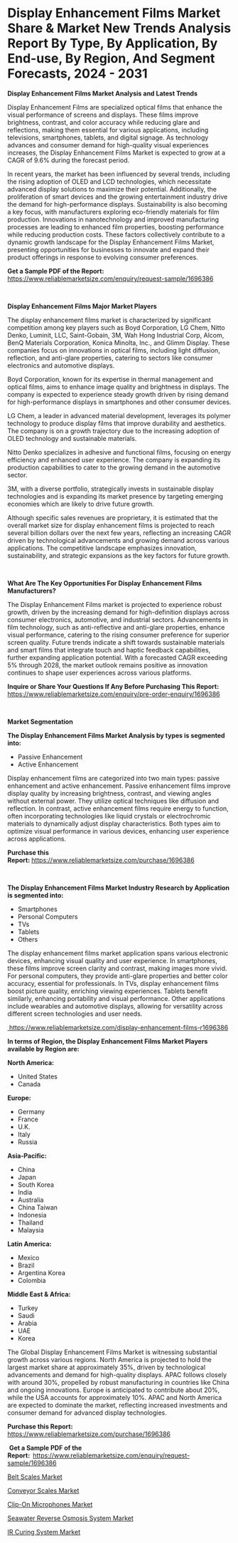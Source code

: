 <p><h1>Display Enhancement Films Market Share & Market New Trends Analysis Report By Type, By Application, By End-use, By Region, And Segment Forecasts, 2024 - 2031</h1></p><p><strong>Display Enhancement Films Market Analysis and Latest Trends</strong></p>
<p><p>Display Enhancement Films are specialized optical films that enhance the visual performance of screens and displays. These films improve brightness, contrast, and color accuracy while reducing glare and reflections, making them essential for various applications, including televisions, smartphones, tablets, and digital signage. As technology advances and consumer demand for high-quality visual experiences increases, the Display Enhancement Films Market is expected to grow at a CAGR of 9.6% during the forecast period.</p><p>In recent years, the market has been influenced by several trends, including the rising adoption of OLED and LCD technologies, which necessitate advanced display solutions to maximize their potential. Additionally, the proliferation of smart devices and the growing entertainment industry drive the demand for high-performance displays. Sustainability is also becoming a key focus, with manufacturers exploring eco-friendly materials for film production. Innovations in nanotechnology and improved manufacturing processes are leading to enhanced film properties, boosting performance while reducing production costs. These factors collectively contribute to a dynamic growth landscape for the Display Enhancement Films Market, presenting opportunities for businesses to innovate and expand their product offerings in response to evolving consumer preferences.</p></p>
<p><strong>Get a Sample PDF of the Report:&nbsp;</strong> <a href="https://www.reliablemarketsize.com/enquiry/request-sample/1696386?utm_campaign=1550&utm_medium=2&utm_source=Github&utm_content=ia&utm_term=20102024&utm_id=display-enhancement-films">https://www.reliablemarketsize.com/enquiry/request-sample/1696386</a></p>
<p>&nbsp;</p>
<p><strong>Display Enhancement Films Major Market Players</strong></p>
<p><p>The display enhancement films market is characterized by significant competition among key players such as Boyd Corporation, LG Chem, Nitto Denko, Luminit, LLC, Saint-Gobain, 3M, Wah Hong Industrial Corp, Alcom, BenQ Materials Corporation, Konica Minolta, Inc., and Glimm Display. These companies focus on innovations in optical films, including light diffusion, reflection, and anti-glare properties, catering to sectors like consumer electronics and automotive displays.</p><p>Boyd Corporation, known for its expertise in thermal management and optical films, aims to enhance image quality and brightness in displays. The company is expected to experience steady growth driven by rising demand for high-performance displays in smartphones and other consumer devices.</p><p>LG Chem, a leader in advanced material development, leverages its polymer technology to produce display films that improve durability and aesthetics. The company is on a growth trajectory due to the increasing adoption of OLED technology and sustainable materials.</p><p>Nitto Denko specializes in adhesive and functional films, focusing on energy efficiency and enhanced user experience. The company is expanding its production capabilities to cater to the growing demand in the automotive sector.</p><p>3M, with a diverse portfolio, strategically invests in sustainable display technologies and is expanding its market presence by targeting emerging economies which are likely to drive future growth.</p><p>Although specific sales revenues are proprietary, it is estimated that the overall market size for display enhancement films is projected to reach several billion dollars over the next few years, reflecting an increasing CAGR driven by technological advancements and growing demand across various applications. The competitive landscape emphasizes innovation, sustainability, and strategic expansions as the key factors for future growth.</p></p>
<p>&nbsp;</p>
<p><strong>What Are The Key Opportunities For Display Enhancement Films Manufacturers?</strong></p>
<p><p>The Display Enhancement Films market is projected to experience robust growth, driven by the increasing demand for high-definition displays across consumer electronics, automotive, and industrial sectors. Advancements in film technology, such as anti-reflective and anti-glare properties, enhance visual performance, catering to the rising consumer preference for superior screen quality. Future trends indicate a shift towards sustainable materials and smart films that integrate touch and haptic feedback capabilities, further expanding application potential. With a forecasted CAGR exceeding 5% through 2028, the market outlook remains positive as innovation continues to shape user experiences across various platforms.</p></p>
<p><strong>Inquire or Share Your Questions If Any Before Purchasing This Report:</strong> <a href="https://www.reliablemarketsize.com/enquiry/pre-order-enquiry/1696386?utm_campaign=1550&utm_medium=2&utm_source=Github&utm_content=ia&utm_term=20102024&utm_id=display-enhancement-films">https://www.reliablemarketsize.com/enquiry/pre-order-enquiry/1696386</a></p>
<p>&nbsp;</p>
<p><strong>Market Segmentation</strong></p>
<p><strong>The Display Enhancement Films Market Analysis by types is segmented into:</strong></p>
<p><ul><li>Passive Enhancement</li><li>Active Enhancement</li></ul></p>
<p><p>Display enhancement films are categorized into two main types: passive enhancement and active enhancement. Passive enhancement films improve display quality by increasing brightness, contrast, and viewing angles without external power. They utilize optical techniques like diffusion and reflection. In contrast, active enhancement films require energy to function, often incorporating technologies like liquid crystals or electrochromic materials to dynamically adjust display characteristics. Both types aim to optimize visual performance in various devices, enhancing user experience across applications.</p></p>
<p><strong>Purchase this Report:&nbsp;</strong><a href="https://www.reliablemarketsize.com/purchase/1696386?utm_campaign=1550&utm_medium=2&utm_source=Github&utm_content=ia&utm_term=20102024&utm_id=display-enhancement-films">https://www.reliablemarketsize.com/purchase/1696386</a></p>
<p>&nbsp;</p>
<p><strong>The Display Enhancement Films Market Industry Research by Application is segmented into:</strong></p>
<p><ul><li>Smartphones</li><li>Personal Computers</li><li>TVs</li><li>Tablets</li><li>Others</li></ul></p>
<p><p>The display enhancement films market application spans various electronic devices, enhancing visual quality and user experience. In smartphones, these films improve screen clarity and contrast, making images more vivid. For personal computers, they provide anti-glare properties and better color accuracy, essential for professionals. In TVs, display enhancement films boost picture quality, enriching viewing experiences. Tablets benefit similarly, enhancing portability and visual performance. Other applications include wearables and automotive displays, allowing for versatility across different screen technologies and user needs.</p></p>
<p><a href="https://www.reliablemarketsize.com/display-enhancement-films-r1696386?utm_campaign=1550&utm_medium=2&utm_source=Github&utm_content=ia&utm_term=20102024&utm_id=display-enhancement-films">&nbsp;https://www.reliablemarketsize.com/display-enhancement-films-r1696386</a></p>
<p><strong>In terms of Region, the Display Enhancement Films Market Players available by Region are:</strong></p>
<p>
    <p> <strong> North America: </strong>
        <ul>
            <li>United States</li>
            <li>Canada</li>
        </ul>
        </p> 
    <p> <strong> Europe: </strong>
        <ul>
            <li>Germany</li>
            <li>France</li>
            <li>U.K.</li>
            <li>Italy</li>
            <li>Russia</li>
        </ul>
        </p> 
    <p> <strong> Asia-Pacific: </strong>
        <ul>
            <li>China</li>
            <li>Japan</li>
            <li>South Korea</li>
            <li>India</li>
            <li>Australia</li>
            <li>China Taiwan</li>
            <li>Indonesia</li>
            <li>Thailand</li>
            <li>Malaysia</li>
        </ul>
        </p> 
    <p> <strong> Latin America: </strong>
        <ul>
            <li>Mexico</li>
            <li>Brazil</li>
            <li>Argentina Korea</li>
            <li>Colombia</li>
        </ul>
        </p> 
    <p> <strong> Middle East & Africa: </strong>
        <ul>
            <li>Turkey</li>
            <li>Saudi</li>
            <li>Arabia</li>
            <li>UAE</li>
            <li>Korea</li>
        </ul>
    </p>
    </p>
<p><p>The Global Display Enhancement Films Market is witnessing substantial growth across various regions. North America is projected to hold the largest market share at approximately 35%, driven by technological advancements and demand for high-quality displays. APAC follows closely with around 30%, propelled by robust manufacturing in countries like China and ongoing innovations. Europe is anticipated to contribute about 20%, while the USA accounts for approximately 10%. APAC and North America are expected to dominate the market, reflecting increased investments and consumer demand for advanced display technologies.</p></p>
<p><strong>Purchase this Report: </strong><a href="https://www.reliablemarketsize.com/purchase/1696386?utm_campaign=1550&utm_medium=2&utm_source=Github&utm_content=ia&utm_term=20102024&utm_id=display-enhancement-films">https://www.reliablemarketsize.com/purchase/1696386</a></p>
<p>&nbsp;<strong>Get a Sample PDF of the Report:&nbsp;&nbsp;</strong><a href="https://www.reliablemarketsize.com/enquiry/request-sample/1696386?utm_campaign=1550&utm_medium=2&utm_source=Github&utm_content=ia&utm_term=20102024&utm_id=display-enhancement-films">https://www.reliablemarketsize.com/enquiry/request-sample/1696386</a></p>
<p><strong></strong></p>
<p><p><a href="https://issuu.com/reportprime-2/docs/belt-scales-market-size-2030.pptx_f18dfe6b5e5392?utm_campaign=1550&utm_medium=2&utm_source=Github&utm_content=ia&utm_term=20102024&utm_id=display-enhancement-films">Belt Scales Market</a></p><p><a href="https://issuu.com/reportprime-2/docs/conveyor-scales-market-size-2030.pp_1caab3fdaa20e4?utm_campaign=1550&utm_medium=2&utm_source=Github&utm_content=ia&utm_term=20102024&utm_id=display-enhancement-films">Conveyor Scales Market</a></p><p><a href="https://github.com/ChiragRp1/Market-Research-Report-List-6/blob/main/clip-on-microphones-market.md?utm_campaign=1550&utm_medium=2&utm_source=Github&utm_content=ia&utm_term=20102024&utm_id=display-enhancement-films">Clip-On Microphones Market</a></p><p><a href="https://www.linkedin.com/pulse/seawater-reverse-osmosis-system-market-evolution-regional-8pahf?utm_campaign=1550&utm_medium=2&utm_source=Github&utm_content=ia&utm_term=20102024&utm_id=display-enhancement-films">Seawater Reverse Osmosis System Market</a></p><p><a href="https://www.linkedin.com/pulse/ir-curing-system-market-opportunities-emerging-global-trends-fh6bf?utm_campaign=1550&utm_medium=2&utm_source=Github&utm_content=ia&utm_term=20102024&utm_id=display-enhancement-films">IR Curing System Market</a></p></p>